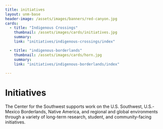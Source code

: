 ```yaml
---
title: initiatives
layout: unm-base
header-image: /assets/images/banners/red-canyon.jpg
cards: 
  - title: "Indigenous Crossings"
    thumbnail: /assets/images/cards/initiatives.jpg
    summary: 
    link: "initiatives/indigenous-crossings/index"

  - title: "indigenous-borderlands"
    thumbnail: /assets/images/cards/horn.jpg
    summary: 
    link: "initiatives/indigenous-borderlands/index"
    
---
```


# Initiatives
The Center for the Southwest supports work on the U.S. Southwest, U.S.-Mexico Borderlands, Native America, and regional and global environments through a variety of long-term research, student, and community-facing initiatives.



